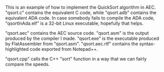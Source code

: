 This is an example of how to implement the QuickSort algorithm in AEC. "qsort.c" contains the equivalent C code, while "qsort.adb" contains the equivalent ADA code. In case somebody fails to compile the ADA code, "qsortInAda.elf" is a 32-bit Linux executable, hopefully that helps.

"qsort.aec" contains the AEC source code. "qsort.asm" is the output produced by the compiler I made. "qsort.exe" is the executable produced by FlatAssembler from "qsort.asm". "qsort.aec.rtf" contains the syntax-highlighted code exported from Notepad++.

"qsort.cpp" calls the C++ "sort" function in a way that we can fairly compare the speeds.
